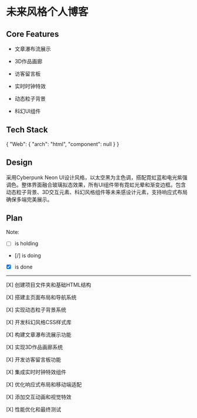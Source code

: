 # 未来风格个人博客

## Core Features

- 文章瀑布流展示

- 3D作品画廊

- 访客留言板

- 实时时钟特效

- 动态粒子背景

- 科幻UI组件

## Tech Stack

{
  "Web": {
    "arch": "html",
    "component": null
  }
}

## Design

采用Cyberpunk Neon UI设计风格，以太空黑为主色调，搭配霓虹蓝和电光紫强调色。整体界面融合玻璃拟态效果，所有UI组件带有霓虹光晕和渐变边框。包含动态粒子背景、3D交互元素、科幻风格组件等未来感设计元素，支持响应式布局确保多端完美展示。

## Plan

Note: 

- [ ] is holding
- [/] is doing
- [X] is done

---

[X] 创建项目文件夹和基础HTML结构

[X] 搭建主页面布局和导航系统

[X] 实现动态粒子背景系统

[X] 开发科幻风格CSS样式库

[X] 构建文章瀑布流展示功能

[X] 实现3D作品画廊系统

[X] 开发访客留言板功能

[X] 集成实时时钟特效组件

[X] 优化响应式布局和移动端适配

[X] 添加交互动画和视觉特效

[X] 性能优化和最终测试
